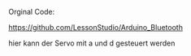 Orginal Code:

https://github.com/LessonStudio/Arduino_Bluetooth


hier kann der Servo mit a und d gesteuert werden

